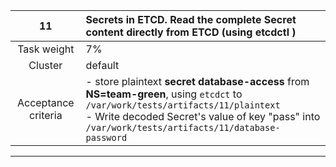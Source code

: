
|       **11**        | **Secrets in ETCD**. Read the complete Secret content directly from ETCD (using etcdctl )                                                                                                                                                                 |
|:-------------------:|:----------------------------------------------------------------------------------------------------------------------------------------------------------------------------------------------------------------------------------------------------------|
|     Task weight     | 7%                                                                                                                                                                                                                                                        |
|       Cluster       | default                                                                                                                                                                                                                                                   |
| Acceptance criteria | - store  plaintext **secret database-access** from **NS=team-green**, using `etcdct` to  `/var/work/tests/artifacts/11/plaintext`  <br/>-  Write decoded Secret's value of key "pass" into `/var/work/tests/artifacts/11/database-password` |  
---